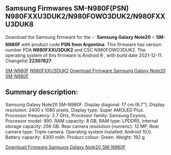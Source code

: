 <h2>Samsung Firmwares SM-N980F(PSN) N980FXXU3DUK2/N980FOWO3DUK2/N980FXXU3DUK8</h2>
Download the Samsung firmware for the ✅ <strong>Samsung Galaxy Note20 </strong> ⭐ <strong>SM-N980F</strong> with product code <strong>PSN</strong> <strong> from Argentina</strong>. This firmware has version number PDA <strong>N980FXXU3DUK2</strong> and CSC N980FOWO3DUK2. The operating system of this firmware is Android R , with build date 2021-12-11. Changelist <strong>22307827</strong>.


[SM-N980F](https://samfirm.shop/samsung/model/SM-N980F)
[N980FXXU3DUK2](https://samfirm.shop/samsung/pda/N980FXXU3DUK2)
[Download Firmware Samsung Galaxy Note20 SM-N980F](https://samfirm.shop/samsung/firmware/481769)
<h2>Summary description:</h2>
<p>Samsung Galaxy Note20 SM-N980F. Display diagonal: 17 cm (6.7"), Display resolution: 2400 x 1080 pixels, Display type: Super AMOLED Plus. Processor frequency: 2.7 GHz, Processor family: Samsung Exynos, Processor model: 990. RAM capacity: 8 GB, RAM type: LPDDR5, Internal storage capacity: 256 GB. Rear camera resolution (numeric): 12 MP, Rear camera type: Triple camera. Operating system installed: Android 10.0. Battery capacity: 4300 mAh. Product colour: Green. Weight: 192 g</p>


[Download Firmware Samsung Galaxy Note20 SM-N980F](https://samfirm.shop/samsung/firmware/481769)
